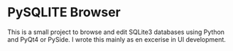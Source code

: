 PySQLITE Browser
================

This is a small project to browse and edit SQLite3 databases using Python and PyQt4 or PySide.  I wrote this mainly as en excerise in UI development.